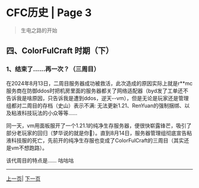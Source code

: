 # CFC历史 | Page 3

> 生电之路的开始

## 四、ColorFulCraft 时期（下）
### 1、结束了……再一次？（三周目）

在2024年8月13日，二周目服务器成功被救活，此次造成的原因实际上就是r**mc服务商在防御ddos时把机房里面的服务器都关了网络适配器（byd发了工单还不告诉我是啥原因，只告诉我是遭到ddos，逆天--vm），但是无论是玩家还是管理组都对二周目的存档（史山）表示不满:
无法更新1.21、RenYuan的强制捆绑、以及粘液科技玩法的小众等等……

同一天，vm用面板服开了一个1.21.1的纯净生存服务器，便很快崭露锋芒，吸引了部分老玩家的回归（梦华说的就是你🥰）。直到8月14日，服务器管理组彻底宣告粘液科技服的死亡，先前开的纯净生存服也变成了ColorFulCraft的三周目（其实还是vm不想跑路）。

该代周目的特点是……
咕咕咕
















---
[上一页](history_2.md)| [下一页](history_4.md)
